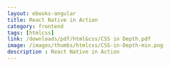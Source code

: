 ```yaml
---
layout: ebooks-angular
title: React Native in Action 
category: frontend
tags: [htmlcss]
link: /downloads/pdf/html&css/CSS in Depth.pdf 
image: /images/thumbs/htmlcss/CSS-in-Depth-min.png
description : React Native in Action 
---
```












